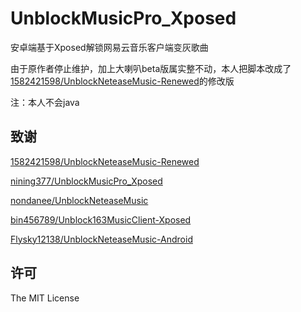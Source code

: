 # UnblockMusicPro_Xposed

安卓端基于Xposed解锁网易云音乐客户端变灰歌曲

由于原作者停止维护，加上大喇叭beta版属实整不动，本人把脚本改成了[1582421598/UnblockNeteaseMusic-Renewed](https://github.com/1582421598/UnblockNeteaseMusic-Renewed)的修改版

注：本人不会java

## 致谢

[1582421598/UnblockNeteaseMusic-Renewed](https://github.com/1582421598/UnblockNeteaseMusic-Renewed)

[nining377/UnblockMusicPro_Xposed](https://github.com/nining377/UnblockMusicPro_Xposed)

[nondanee/UnblockNeteaseMusic](https://github.com/nondanee/UnblockNeteaseMusic)

[bin456789/Unblock163MusicClient-Xposed](https://github.com/bin456789/Unblock163MusicClient-Xposed)

[Flysky12138/UnblockNeteaseMusic-Android](https://github.com/Flysky12138/UnblockNeteaseMusic-Android)

## 许可

The MIT License